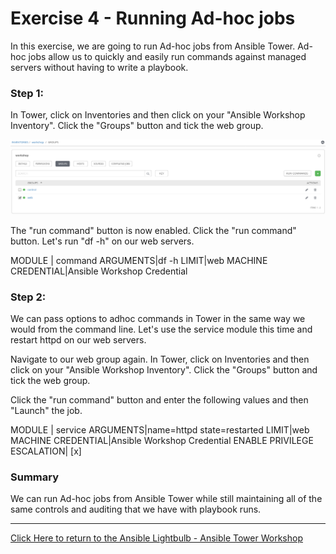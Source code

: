 # Exercise 4 - Running Ad-hoc jobs

In this exercise, we are going to run Ad-hoc jobs from Ansible Tower. Ad-hoc jobs allow us to quickly and easily run commands against managed servers without having to write a playbook.


### Step 1:

In Tower, click on Inventories and then click on your "Ansible Workshop Inventory". Click the "Groups" button and tick the web group. 

![Ansible Inventory_Web_Group](ansible-lab-adhoc-inventory.png)

The "run command" button is now enabled. Click the "run command" button. Let's run "df -h" on our web servers.

MODULE | command
ARGUMENTS|df -h
LIMIT|web
MACHINE CREDENTIAL|Ansible Workshop Credential

### Step 2:

We can pass options to adhoc commands in Tower in the same way we would from the command line. Let's use the service module this time and restart httpd on our web servers.

Navigate to our web group again. In Tower, click on Inventories and then click on your "Ansible Workshop Inventory". Click the "Groups" button and tick the web group.

Click the "run command" button and enter the following values and then "Launch" the job.

MODULE | service
ARGUMENTS|name=httpd state=restarted
LIMIT|web
MACHINE CREDENTIAL|Ansible Workshop Credential
ENABLE PRIVILEGE ESCALATION| [x] 

### Summary

We can run Ad-hoc jobs from Ansible Tower while still maintaining all of the same controls and auditing that we have with playbook runs.

---

[Click Here to return to the Ansible Lightbulb - Ansible Tower Workshop](../README.md)
